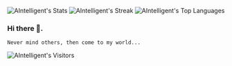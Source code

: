 ![AIntelligent's Stats](https://github-readme-stats.vercel.app/api?username=AIntelligent&theme=default&show_icons=true&hide_border=true&count_private=true)
![AIntelligent's Streak](https://github-readme-streak-stats.herokuapp.com/?user=AIntelligent&theme=default&hide_border=true)
![AIntelligent's Top Languages](https://github-readme-stats.vercel.app/api/top-langs/?username=AIntelligent&theme=default&show_icons=true&hide_border=true&layout=compact)

### Hi there 👋. 
    Never mind others, then come to my world...

![AIntelligent's Visitors](https://komarev.com/ghpvc/?username=AIntelligent&color=blue)

<!--
**AIntelligent/AIntelligent** is a ✨ _special_ ✨ repository because its `README.md` (this file) appears on your GitHub profile.

Here are some ideas to get you started:

- 🔭 I’m currently working on ...
- 🌱 I’m currently learning ...
- 👯 I’m looking to collaborate on ...
- 🤔 I’m looking for help with ...
- 💬 Ask me about ...
- 📫 How to reach me: ...
- 😄 Pronouns: ...
- ⚡ Fun fact: ...
-->
